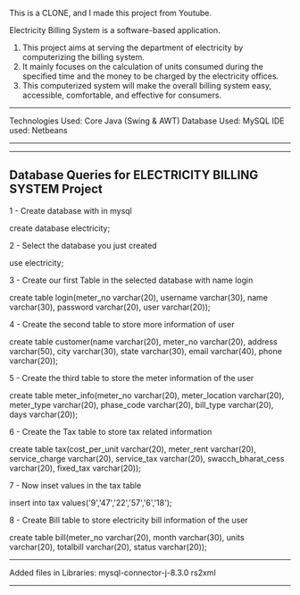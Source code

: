 This is a CLONE, and I made this project from Youtube.

Electricity Billing System is a software-based application.
1.  This project aims at serving the department of electricity by computerizing the billing system.
2.  It mainly focuses on the calculation of units consumed during the specified time and the money to be charged by the electricity offices.
3.  This computerized system will make the overall billing system easy, accessible, comfortable, and effective for consumers.

---------------------------------------------------

Technologies Used: Core Java (Swing & AWT)
Database Used: MySQL
IDE used: Netbeans

---------------------------------------------------



---------------------------------------------------
Database Queries for ELECTRICITY BILLING SYSTEM Project
---------------------------------------------------


1 - Create database with in mysql

create database electricity;

2 - Select the database you just created

use electricity;

3 - Create our first Table in the selected database with name login

create table login(meter_no varchar(20), username varchar(30), name varchar(30), password varchar(20), user varchar(20)); 

4 - Create the second table to store more information of user

create table customer(name varchar(20), meter_no varchar(20), address varchar(50), city varchar(30), state varchar(30), email varchar(40), phone varchar(20));

5 - Create the third table to store the meter information of the user

create table meter_info(meter_no varchar(20), meter_location varchar(20), meter_type varchar(20), phase_code varchar(20), bill_type varchar(20), days varchar(20));

6 - Create the Tax table to store tax related information

create table tax(cost_per_unit varchar(20), meter_rent varchar(20), service_charge varchar(20), service_tax varchar(20), swacch_bharat_cess varchar(20), fixed_tax varchar(20));

7 - Now inset values in the tax table

insert into tax values('9','47','22','57','6','18');

8 - Create Bill table to store electricity bill information of the user

create table bill(meter_no varchar(20), month varchar(30), units varchar(20), totalbill varchar(20), status varchar(20));

---------------------------------------------------

Added files in Libraries:
  mysql-connector-j-8.3.0
  rs2xml

---------------------------------------------------
